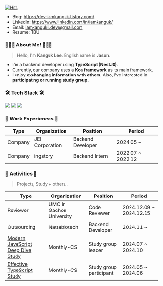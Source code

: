 [![Hits](https://hits.seeyoufarm.com/api/count/incr/badge.svg?url=https%3A%2F%2Fgithub.com%2Fiamkanguk97&count_bg=%2379C83D&title_bg=%23555555&icon=&icon_color=%23E7E7E7&title=hits&edge_flat=false)](https://hits.seeyoufarm.com)

- Blog: https://dev-iamkanguk.tistory.com/
- LinkedIn: https://www.linkedin.com/in/iamkanguk/
- Email: iamkangukii.dev@gmail.com
- Resume: TBU

### 👨🏻‍💻 About Me! 👨🏻‍💻
> Hello, I'm **Kanguk Lee**. English name is **Jason**.
- I'm a backend developer using **TypeScript (NestJS)**.
- Currently, our company uses a **Koa framework** as its main framework.
- I enjoy **exchanging information with others**. Also, I've interested in **participating or running study group.**

### 🛠️ Tech Stack 🛠️

<img src="https://img.shields.io/badge/JavaScript-F7DF1E?style=flat-square&logo=JavaScript-F7DF1E&logoColor=white"/> <img src="https://img.shields.io/badge/TypeScript-3178C6?style=flat-square&logo=TypeScript-3178C6&logoColor=white"/> <img src="https://img.shields.io/badge/NestJS-E0234E?style=flat-square&logo=NestJS-E0234E&logoColor=white"/>

### 💼 Work Experiences 💼

|Type|Organization|Position|Period|
|------|---|---|---|
|Company|JEI Corporation|Backend Developer|2024.05 ~|
|Company|ingstory|Backend Intern|2022.07 ~ 2022.12|

### 📔 Activities 📔
> Projects, Study + others..

|Type|Organization|Position|Period|
|------|---|---|---|
|Reviewer|UMC in Gachon University|Code Reviewer|2024.12.09 ~ 2024.12.15|
|Outsourcing|Nattabiotech|Backend Developer|2024.11 ~|
|[Modern JavaScript Deep Dive Study](https://inblog.ai/monthly-cs/22772)|Monthly-CS|Study group leader|2024.07 ~ 2024.10|
|[Effective TypeScript Study](https://inblog.ai/monthly-cs/16887)|Monthly-CS|Study group participant|2024.05 ~ 2024.06|
